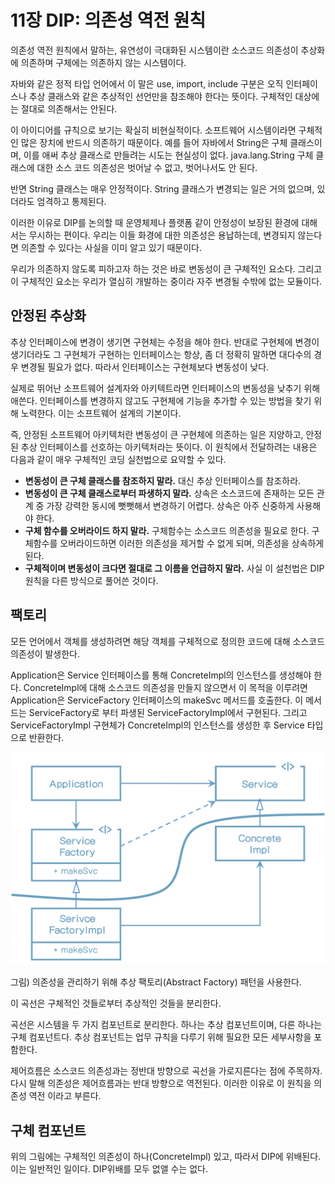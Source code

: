 # 11장 DIP: 의존성 역전 원칙

의존성 역전 원칙에서 말하는, 유연성이 극대화된 시스템이란 소스코드 의존성이 추상화에 의존하며 구체에는 의존하지 않는 시스템이다.

자바와 같은 정적 타입 언어에서 이 말은 use, import, include 구분은 오직 인터페이스나 추상 클래스와 같은 추상적인 선언만을 참조해야 한다는 뜻이다. 구체적인 대상에는 절대로 의존해서는 안된다.

이 아이디어를 규칙으로 보기는 확실히 비현실적이다. 소프트웨어 시스템이라면 구체적인 많은 장치에 반드시 의존하기 때문이다. 예를 들어 자바에서 String은 구체 클래스이며, 이를 애써 추상 클래스로 만들려는 시도는 현실성이 없다. java.lang.String 구체 클래스에 대한 소스 코드 의존성은 벗어날 수 없고, 벗어나서도 안 된다.

반면 String 클래스는 매우 안정적이다. String 클래스가 변경되는 일은 거의 없으며, 있더라도 엄격하고 통제된다.

이러한 이유로 DIP를 논의할 때 운영체제나 플랫폼 같이 안정성이 보장된 환경에 대해서는 무시하는 편이다. 우리는 이들 화경에 대한 의존성은 용납하는데, 변경되지 않는다면 의존할 수 있다는 사실을 이미 알고 있기 때문이다.

우리가 의존하지 않도록 피하고자 하는 것은 바로 변동성이 큰 구체적인 요소다. 그리고 이 구체적인 요소는 우리가 열심히 개발하는 중이라 자주 변경될 수밖에 없는 모듈이다.



## 안정된 추상화

추상 인터페이스에 변경이 생기면 구현체는 수정을 해야 한다. 반대로 구현체에 변경이 생기더라도 그 구현체가 구현하는 인터페이스는 항상, 좀 더 정확히 말하면 대다수의 경우 변경될 필요가 없다. 따라서 인터페이스는 구현체보다 변동성이 낮다. 

실제로 뛰어난 소프트웨어 설계자와 아키텍트라면 인터페이스의 변동성을 낮추기 위해 애쓴다. 인터페이스를 변경하지 않고도 구현체에 기능을 추가할 수 있는 방법을 찾기 위해 노력한다. 이는 소프트웨어 설계의 기본이다.

즉, 안정된 소프트웨어 아키텍처란 변동성이 큰 구현체에 의존하는 일은 지양하고, 안정된 추상 인터페이스를 선호하는 아키텍처라는 뜻이다. 이 원칙에서 전달하려는 내용은 다음과 같이 매우 구체적인 코딩 실천법으로 요약할 수 있다.

* **변동성이 큰 구체 클래스를 참조하지 말라.**
    대신 추상 인터페이스를 참조하라.
* **변동성이 큰 구체 클래스로부터 파생하지 말라.** 
    상속은 소스코드에 존재하는 모든 관계 중 가장 강력한 동시에 뻣뻣해서 변경하기 어렵다. 상속은 아주 신중하게 사용해야 한다.
* **구체 함수를 오버라이드 하지 말라.** 
    구체함수는 소스코드 의존성을 필요로 한다. 구체함수를 오버라이드하면 이러한 의존성을 제거할 수 없게 되며, 의존성을 상속하게 된다.
* **구체적이며 변동성이 크다면 절대로 그 이름을 언급하지 말라.**
    사실 이 설천법은 DIP 원칙을 다른 방식으로 풀어쓴 것이다.



## 팩토리

모든 언어에서 객체를 생성하려면 해당 객체를 구체적으로 정의한 코드에 대해 소스코드 의존성이 발생한다.

Application은 Service 인터페이스를 통해 ConcreteImpl의 인스턴스를 생성해야 한다. ConcreteImpl에 대해 소스코드 의존성을 만들지 않으면서 이 목적을 이루려면 Application은 ServiceFactory 인터페이스의 makeSvc 메서드를 호출한다. 이 메서드는 ServiceFactory로 부터 파생된 ServiceFactoryImpl에서 구현된다. 그리고 ServiceFactoryImpl 구현체가 ConcreteImpl의 인스턴스를 생성한 후 Service 타입으로 반환한다.



<img src="images/image-20221012202505441.png" alt="image-20221012202505441" style="zoom:50%;" />

그림) 의존성을 관리하기 위해 추상 팩토리(Abstract Factory) 패턴을 사용한다.

이 곡선은 구체적인 것들로부터 추상적인 것들을 분리한다.

곡선은 시스템을 두 가지 컴포넌트로 분리한다. 하나는 추상 컴포넌트이며, 다른 하나는 구체 컴포넌트다. 추상 컴포넌트는 업무 규칙을 다루기 위해 필요한 모든 세부사항을 포함한다.

제어흐름은 소스코드 의존성과는 정반대 방향으로 곡선을 가로지른다는 점에 주목하자. 다시 말해 의존성은 제어흐름과는 반대 방향으로 역전된다. 이러한 이유로 이 원칙을 의존성 역전 이라고 부른다.



## 구체 컴포넌트

위의 그림에는 구체적인 의존성이 하나(ConcreteImpl) 있고, 따라서 DIP에 위배된다. 이는 일반적인 일이다. DIP위배를 모두 없앨 수는 없다.






